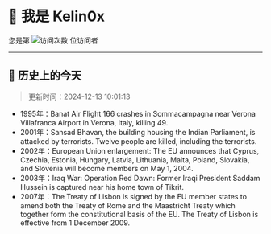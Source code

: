 # 👋 我是 Kelin0x

您是第 ![访问次数](https://profile-counter.glitch.me/Kelin0x/count.svg) 位访问者

---

## 📅 历史上的今天

> 更新时间：2024-12-13 10:01:13

- 1995年：Banat Air Flight 166 crashes in Sommacampagna near Verona Villafranca Airport in Verona, Italy, killing 49.
- 2001年：Sansad Bhavan, the building housing the Indian Parliament, is attacked by terrorists. Twelve people are killed, including the terrorists.
- 2002年：European Union enlargement: The EU announces that Cyprus, Czechia, Estonia, Hungary, Latvia, Lithuania, Malta, Poland, Slovakia, and Slovenia will become members on May 1, 2004.
- 2003年：Iraq War: Operation Red Dawn: Former Iraqi President Saddam Hussein is captured near his home town of Tikrit.
- 2007年：The Treaty of Lisbon is signed by the EU member states to amend both the Treaty of Rome and the Maastricht Treaty which together form the constitutional basis of the EU. The Treaty of Lisbon is effective from 1 December 2009.
